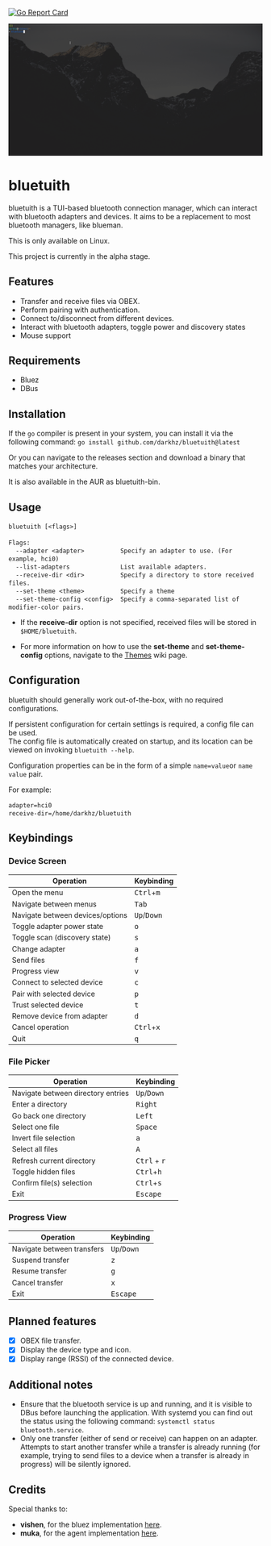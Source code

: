 [![Go Report Card](https://goreportcard.com/badge/github.com/darkhz/bluetuith)](https://goreportcard.com/report/github.com/darkhz/bluetuith)

![demo](demo/demo.gif)

# bluetuith
bluetuith is a TUI-based bluetooth connection manager, which can interact with bluetooth adapters and devices.
It aims to be a replacement to most bluetooth managers, like blueman.

This is only available on Linux.

This project is currently in the alpha stage.

## Features
- Transfer and receive files via OBEX.
- Perform pairing with authentication.
- Connect to/disconnect from different devices.
- Interact with bluetooth adapters, toggle power and discovery states
- Mouse support

## Requirements
- Bluez
- DBus

## Installation
If the `go` compiler is present in your system, you can install it via the following command:
`go install github.com/darkhz/bluetuith@latest`

Or you can navigate to the releases section and download a binary that matches your architecture.

It is also available in the AUR as bluetuith-bin.

## Usage
    bluetuith [<flags>]

    Flags:
      --adapter <adapter>          Specify an adapter to use. (For example, hci0)
      --list-adapters              List available adapters.
      --receive-dir <dir>          Specify a directory to store received files.
      --set-theme <theme>          Specify a theme
      --set-theme-config <config>  Specify a comma-separated list of modifier-color pairs.

- If the **receive-dir** option is not specified, received files will be stored in ``$HOME/bluetuith``.

- For more information on how to use the **set-theme** and **set-theme-config** options,
navigate to the [Themes](https://github.com/darkhz/bluetuith/wiki/Themes) wiki page.

## Configuration
bluetuith should generally work out-of-the-box, with no required configurations.

If persistent configuration for certain settings is required, a config file can be used.<br />
The config file is automatically created on startup, and its location can be viewed on invoking ``bluetuith --help``.

Configuration properties can be in the form of a simple ``name=value``or ``name value`` pair.

For example:

    adapter=hci0
    receive-dir=/home/darkhz/bluetuith

## Keybindings

### Device Screen
|Operation                       |Keybinding                   |
|--------------------------------|-----------------------------|
|Open the menu                   |<kbd>Ctrl</kbd>+<kbd>m</kbd> |
|Navigate between menus          |<kbd>Tab</kbd>               |
|Navigate between devices/options|<kbd>Up</kbd>/<kbd>Down</kbd>|
|Toggle adapter power state      |<kbd>o</kbd>                 |
|Toggle scan (discovery state)   |<kbd>s</kbd>                 |
|Change adapter                  |<kbd>a</kbd>                 |
|Send files                      |<kbd>f</kbd>                 |
|Progress view                   |<kbd>v</kbd>                 |
|Connect to selected device      |<kbd>c</kbd>                 |
|Pair with selected device       |<kbd>p</kbd>                 |
|Trust selected device           |<kbd>t</kbd>                 |
|Remove device from adapter      |<kbd>d</kbd>                 |
|Cancel operation                |<kbd>Ctrl</kbd>+<kbd>x</kbd> |
|Quit                            |<kbd>q</kbd>                 |

### File Picker
|Operation                         |Keybinding                    |
|----------------------------------|------------------------------|
|Navigate between directory entries|<kbd>Up</kbd>/<kbd>Down</kbd> |
|Enter a directory                 |<kbd>Right</kbd>              |
|Go back one directory             |<kbd>Left</kbd>               |
|Select one file                   |<kbd>Space</kbd>              |
|Invert file selection             |<kbd>a</kbd>                  |
|Select all files                  |<kbd>A</kbd>                  |
|Refresh current directory         |<kbd>Ctrl</kbd> + <kbd>r</kbd>|
|Toggle hidden files               |<kbd>Ctrl</kbd>+<kbd>h</kbd>  |
|Confirm file(s) selection         |<kbd>Ctrl</kbd>+<kbd>s</kbd>  |
|Exit                              |<kbd>Escape</kbd>             |

### Progress View
|Operation                 |Keybinding                   |
|--------------------------|-----------------------------|
|Navigate between transfers|<kbd>Up</kbd>/<kbd>Down</kbd>|
|Suspend transfer          |<kbd>z</kbd>                 |
|Resume transfer           |<kbd>g</kbd>                 |
|Cancel transfer           |<kbd>x</kbd>                 |
|Exit                      |<kbd>Escape</kbd>            |

## Planned features
 - [x] OBEX file transfer.
 - [x] Display the device type and icon.
 - [x] Display range (RSSI) of the connected device.

## Additional notes
- Ensure that the bluetooth service is up and running, and it is visible to DBus before launching the application. With systemd you can find out the status using the following command: `systemctl status bluetooth.service`.
- Only one transfer (either of send or receive) can happen on an adapter. Attempts to start another transfer while a transfer is already running (for example, trying to send files to a device when a transfer is already in progress) will be silently ignored.

## Credits
Special thanks to:
- **vishen**, for the bluez implementation [here](https://github.com/vishen/sluez/blob/master/bluez/device.go).
- **muka**, for the agent implementation [here](https://github.com/muka/go-bluetooth/blob/master/bluez/profile/agent/agent_simple.go).
